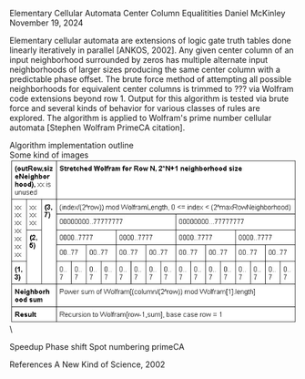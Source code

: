 Elementary Cellular Automata Center Column Equalitities
Daniel McKinley
November 19, 2024

Elementary cellular automata are extensions of logic gate truth tables done linearly iteratively in  parallel [ANKOS, 2002]. Any given center column of an input neighborhood surrounded by zeros has multiple alternate input neighborhoods of larger sizes producing the same center column with a predictable phase offset. The brute force method of attempting all possible neighborhoods for equivalent center columns is trimmed to ??? via Wolfram code extensions beyond row 1. Output for this algorithm is tested via brute force and several kinds of behavior for various classes of rules are explored. The algorithm is applied to Wolfram's prime number cellular automata [Stephen Wolfram PrimeCA citation].

Algorithm implementation outline\
Some kind of images\
![](RuleStretch.jpg)\

Speedup
Phase shift
Spot numbering
primeCA







References
A New Kind of Science, 2002
